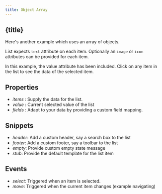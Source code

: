 ```yaml
---
title: Object Array
---
```


## {title}

Here's another example which uses an array of objects.

List expects `text` attribute on each item. Optionally an `image` or `icon` attributes can be provided for each item.

In this example, the value attribute has been included. Click on any item in the list to see the data of the selected item.

## Properties

- _items_ : Supply the data for the list.
- _value_ : Current selected value of the list
- _fields_ : Adapt to your data by providing a custom field mapping.

## Snippets

- _header_: Add a custom header, say a search box to the list
- _footer_: Add a custom footer, say a toolbar to the list
- _empty_: Provide custom empty state message
- _stub_: Provide the default template for the list item

## Events

- _select_: Triggered when an item is selected.
- _move_: Triggered when the current item changes (example navigating)
